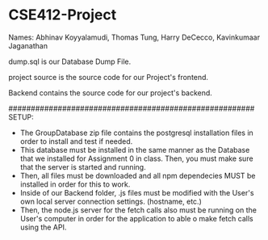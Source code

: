 # CSE412-Project

Names: Abhinav Koyyalamudi, Thomas Tung, Harry DeCecco, Kavinkumaar Jaganathan

dump.sql is our Database Dump File.

project source is the source code for our Project's frontend.

Backend contains the source code for our project's backend.

#######################################################
SETUP:
- The GroupDatabase zip file contains the postgresql installation files in order to install and test if needed. 
- This database must be installed in the same manner as the Database that we installed for Assignment 0 in class. Then, you must make sure that the server is started and running.
- Then, all files must be downloaded and all npm dependecies MUST be installed in order for this to work.
- Inside of our Backend folder, .js files must be modified with the User's own local server connection settings. (hostname, etc.)
- Then, the node.js server for the fetch calls also must be running on the User's computer in order for the application to able o make fetch calls using the API.
